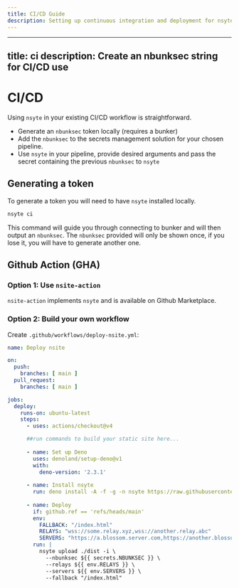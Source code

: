 ```yaml
---
title: CI/CD Guide
description: Setting up continuous integration and deployment for nsyte sites
---
```


---
title: ci
description: Create an nbunksec string for CI/CD use
---

# CI/CD

Using `nsyte` in your existing CI/CD workflow is straightforward. 

- Generate an `nbunksec` token locally (requires a bunker)
- Add the `nbunksec` to the secrets management solution for your chosen pipeline.
- Use `nsyte` in your pipeline, provide desired arguments and pass the secret containing the previous `nbunksec` to `nsyte`

## Generating a token

To generate a token you will need to have `nsyte` installed locally.

```bash 
nsyte ci
```

This command will guide you through connecting to bunker and will then output an `nbunksec`. The `nbunksec` provided will only be shown once, if you lose it, you will have to generate another one.

## Github Action (GHA)

### Option 1: Use `nsite-action` 

`nsite-action` implements `nsyte` and is available on Github Marketplace.

### Option 2: Build your own workflow

Create `.github/workflows/deploy-nsite.yml`:

```yaml
name: Deploy nsite

on:
  push:
    branches: [ main ]
  pull_request:
    branches: [ main ]

jobs:
  deploy:
    runs-on: ubuntu-latest
    steps:
      - uses: actions/checkout@v4

      ##run commands to build your static site here...
      
      - name: Set up Deno
        uses: denoland/setup-deno@v1
        with:
          deno-version: '2.3.1'
        
      - name: Install nsyte
        run: deno install -A -f -g -n nsyte https://raw.githubusercontent.com/sandwichfarm/nsyte/main/src/cli.ts
        
      - name: Deploy
        if: github.ref == 'refs/heads/main'
        env: 
          FALLBACK: "/index.html"
          RELAYS: "wss://some.relay.xyz,wss://another.relay.abc"
          SERVERS: "https://a.blossom.server.com,https://another.blossom.server"
        run: | 
          nsyte upload ./dist -i \
            --nbunksec ${{ secrets.NBUNKSEC }} \
            --relays ${{ env.RELAYS }} \
            --servers ${{ env.SERVERS }} \
            --fallback "/index.html"
```